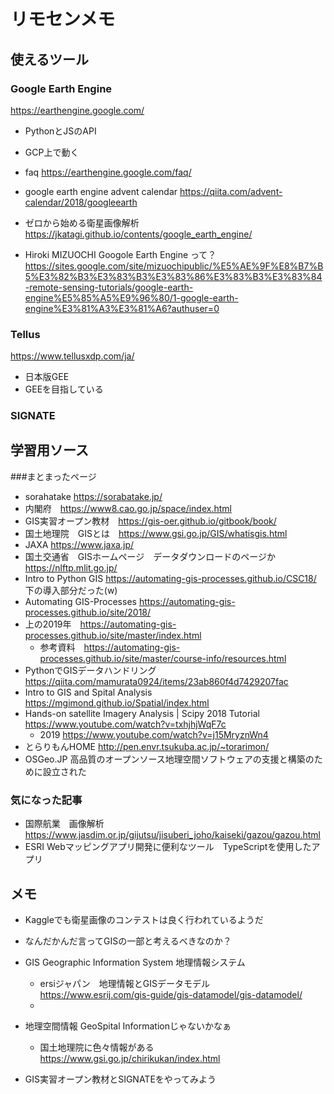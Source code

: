 # リモセンメモ

## 使えるツール

### Google Earth Engine

https://earthengine.google.com/

- PythonとJSのAPI
- GCP上で動く

- faq https://earthengine.google.com/faq/
- google earth engine advent calendar https://qiita.com/advent-calendar/2018/googleearth
- ゼロから始める衛星画像解析　https://jkatagi.github.io/contents/google_earth_engine/
- Hiroki MIZUOCHI Googole Earth Engine って？　https://sites.google.com/site/mizuochipublic/%E5%AE%9F%E8%B7%B5%E3%82%B3%E3%83%B3%E3%83%86%E3%83%B3%E3%83%84-remote-sensing-tutorials/google-earth-engine%E5%85%A5%E9%96%80/1-google-earth-engine%E3%81%A3%E3%81%A6?authuser=0

### Tellus

https://www.tellusxdp.com/ja/

- 日本版GEE
- GEEを目指している

### SIGNATE



## 学習用ソース

###まとまったページ
- sorahatake https://sorabatake.jp/
- 内閣府　https://www8.cao.go.jp/space/index.html
- GIS実習オープン教材　https://gis-oer.github.io/gitbook/book/
- 国土地理院　GISとは　https://www.gsi.go.jp/GIS/whatisgis.html
- JAXA https://www.jaxa.jp/
- 国土交通省　GISホームページ　データダウンロードのページか　https://nlftp.mlit.go.jp/
- Intro to Python GIS https://automating-gis-processes.github.io/CSC18/ 下の導入部分だった(w)
- Automating GIS-Processes https://automating-gis-processes.github.io/site/2018/
- 上の2019年　https://automating-gis-processes.github.io/site/master/index.html
    - 参考資料　https://automating-gis-processes.github.io/site/master/course-info/resources.html
- PythonでGISデータハンドリング https://qiita.com/mamurata0924/items/23ab860f4d7429207fac
- Intro to GIS and Spital Analysis https://mgimond.github.io/Spatial/index.html
- Hands-on satellite Imagery Analysis | Scipy 2018 Tutorial https://www.youtube.com/watch?v=txhjhjWqF7c
    - 2019 https://www.youtube.com/watch?v=j15MryznWn4
- とらりもんHOME http://pen.envr.tsukuba.ac.jp/~torarimon/
- OSGeo.JP 高品質のオープンソース地理空間ソフトウェアの支援と構築のために設立された

### 気になった記事
- 国際航業　画像解析　https://www.jasdim.or.jp/gijutsu/jisuberi_joho/kaiseki/gazou/gazou.html
- ESRI Webマッピングアプリ開発に便利なツール　TypeScriptを使用したアプリ

## メモ

- Kaggleでも衛星画像のコンテストは良く行われているようだ
- なんだかんだ言ってGISの一部と考えるべきなのか？
- GIS Geographic Information System 地理情報システム
    - ersiジャパン　地理情報とGISデータモデル　https://www.esrij.com/gis-guide/gis-datamodel/gis-datamodel/
    - 
- 地理空間情報 GeoSpital Informationじゃないかなぁ　
    - 国土地理院に色々情報がある　https://www.gsi.go.jp/chirikukan/index.html

- GIS実習オープン教材とSIGNATEをやってみよう
